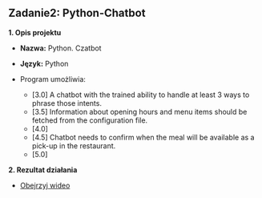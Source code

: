 ## Zadanie2: Python-Chatbot
  

**1. Opis projektu**
* **Nazwa:** Python. Czatbot
* **Język:** Python
* Program umożliwia:

    * [3.0] A chatbot with the trained ability to handle at least 3 ways to phrase those intents.
    * [3.5] Information about opening hours and menu items should be fetched from the configuration file.
    * [4.0]
    * [4.5] Chatbot needs to confirm when the meal will be available as a pick-up in the restaurant.
    * [5.0]

**2. Rezultat działania**
* [Obejrzyj wideo](rezultat_dzialania/Python_rezultat.mp4)